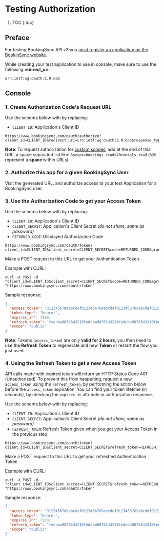 # Testing Authorization

1. TOC
{:toc}

## Preface

For testing BookingSync API v3 you
[must register an application on the BookinSync website](/reference/requirements/).


While creating your test application to use in console,
make sure to use the following **redirect_uri**:

~~~
urn:ietf:wg:oauth:2.0:oob
~~~

## Console

### 1. Create Authorization Code's Request URL

Use the schema below with by replacing:

* `CLIENT ID`: Application's Client ID

~~~
https://www.bookingsync.com/oauth/authorize?client_id=CLIENT_ID&redirect_uri=urn:ietf:wg:oauth:2.0:oob&response_type=code
~~~

**Note**: To request authorization for [custom scopes](/reference/authorization#scopes),
add at the end of this URL, a space separated list like:
`&scope=bookings_read%20rentals_read` (`%20` represent a **space** within URLs)

### 2. Authorize this app for a given BookingSync User

Visit the generated URL, and authorize access to your test
Application for a BookingSync user.

### 3. Use the Authorization Code to get your Access Token

Use the schema below with by replacing:

* `CLIENT ID`: Application's Client ID
* `CLIENT_SECRET`: Application's Client Secret _(do not share, same as password)_
* `RETURNED_CODE`: Displayed Authorization Code

~~~
https://www.bookingsync.com/oauth/token?client_id=CLIENT_ID&client_secret=CLIENT_SECRET&code=RETURNED_CODE&grant_type=authorization_code&redirect_uri=urn:ietf:wg:oauth:2.0:oob
~~~

Make a POST request to this URL to get your Authentication Token.

Example with CURL:

~~~
curl -X POST -d "client_id=CLIENT_ID&client_secret=CLIENT_SECRET&code=RETURNED_CODE&grant_type=authorization_code&redirect_uri=urn:ietf:wg:oauth:2.0:oob" "https://www.bookingsync.com/oauth/token"
~~~

Sample response:

~~~json
{
  "access_token": "0123456789abcdef0123456789abcdef0123456789abcdef0123456789abcdef",
  "token_type": "bearer",
  "expires_in": 7200,
  "refresh_token": "fedcba9876543210fedcba9876543210fedcba9876543210fedcba9876543210",
  "scope": "public"
}
~~~

**Note**: Tokens (`access_token`) are only **valid for 2 hours**, you then need to use the
**Refresh Token** to regenerate and new **Token** or restart the flow you just used.


### 4. Using the Refresh Token to get a new Access Token

API calls made with expired token will return an HTTP Status Code 401 (Unauthorized). To prevent this from happening, request a new `access_token` using the `refresh_token`, by performing the action below before the `access_token` expiration. You can find your token lifetime (in seconds), by checking the `expires_in` attribute in authorization response.

Use the schema below with by replacing:

* `CLIENT ID`: Application's Client ID
* `CLIENT_SECRET`: Application's Client Secret _(do not share, same as password)_
* `REFRESH_TOKEN`: Refresh Token given when you got your Access Token in the previous step

~~~
https://www.bookingsync.com/oauth/token?client_id=CLIENT_ID&client_secret=CLIENT_SECRET&refresh_token=REFRESH_TOKEN&grant_type=refresh_token&redirect_uri=urn:ietf:wg:oauth:2.0:oob
~~~

Make a POST request to this URL to get your refreshed Authentication Token.

Example with CURL:

~~~
curl -X POST -d "client_id=CLIENT_ID&client_secret=CLIENT_SECRET&refresh_token=REFRESH_TOKEN&grant_type=refresh_token&redirect_uri=urn:ietf:wg:oauth:2.0:oob" "https://www.bookingsync.com/oauth/token"
~~~

Sample response:

~~~json
{
  "access_token": "0123456789abcdef0123456789abcdef0123456789abcdef0123456789abcdef",
  "token_type": "bearer",
  "expires_in": 7200,
  "refresh_token": "fedcba9876543210fedcba9876543210fedcba9876543210fedcba9876543210",
  "scope": "public"
}
~~~
